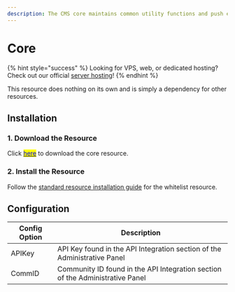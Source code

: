```yaml
---
description: The CMS core maintains common utility functions and push event handling.
---
```


# Core

{% hint style="success" %}
Looking for VPS, web, or dedicated hosting? Check out our official [server hosting](../../../../other-products/server-hosting.md)!
{% endhint %}

This resource does nothing on its own and is simply a dependency for other resources.

## Installation

### 1. Download the Resource

Click [<mark style="color:blue;">here</mark>](https://github.com/Sonoran-Software/sonorancms\_core/releases) to download the core resource.

### 2. Install the Resource

Follow the [standard resource installation guide](../gta-rp-resource-installation/) for the whitelist resource.

## Configuration

| Config Option | Description                                                                   |
| ------------- | ----------------------------------------------------------------------------- |
| APIKey        | API Key found in the API Integration section of the Administrative Panel      |
| CommID        | Community ID found in the API Integration section of the Administrative Panel |


